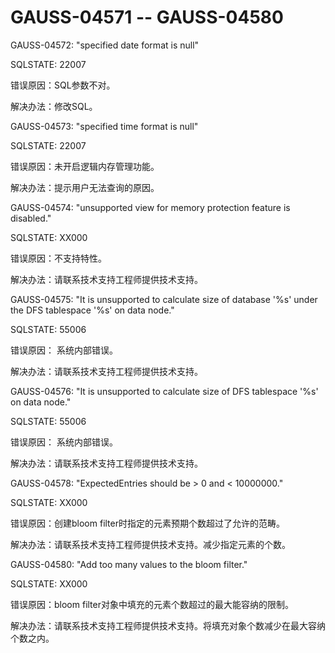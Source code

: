 # GAUSS-04571 -- GAUSS-04580<a name="ZH-CN_TOPIC_0302073322"></a>

GAUSS-04572: "specified date format is null"

SQLSTATE: 22007

错误原因：SQL参数不对。

解决办法：修改SQL。

GAUSS-04573: "specified time format is null"

SQLSTATE: 22007

错误原因：未开启逻辑内存管理功能。

解决办法：提示用户无法查询的原因。

GAUSS-04574: "unsupported view for memory protection feature is disabled."

SQLSTATE: XX000

错误原因：不支持特性。

解决办法：请联系技术支持工程师提供技术支持。

GAUSS-04575: "It is unsupported to calculate size of database '%s' under the DFS tablespace '%s' on data node."

SQLSTATE: 55006

错误原因： 系统内部错误。

解决办法：请联系技术支持工程师提供技术支持。

GAUSS-04576: "It is unsupported to calculate size of DFS tablespace '%s' on data node."

SQLSTATE: 55006

错误原因： 系统内部错误。

解决办法：请联系技术支持工程师提供技术支持。

GAUSS-04578: "ExpectedEntries should be \> 0 and < 10000000."

SQLSTATE: XX000

错误原因：创建bloom filter时指定的元素预期个数超过了允许的范畴。

解决办法：请联系技术支持工程师提供技术支持。减少指定元素的个数。

GAUSS-04580: "Add too many values to the bloom filter."

SQLSTATE: XX000

错误原因：bloom filter对象中填充的元素个数超过的最大能容纳的限制。

解决办法：请联系技术支持工程师提供技术支持。将填充对象个数减少在最大容纳个数之内。

